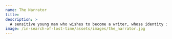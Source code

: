 ```yaml
---
name: The Narrator
title: 
description: >
  A sensitive young man who wishes to become a writer, whose identity is kept vague. The character is clearly autobiographical.
image: /in-search-of-lost-time/assets/images/the_narrator.jpg
---
```

